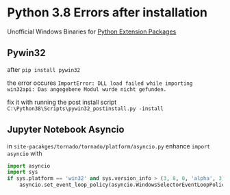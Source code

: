 
# Python 3.8 Errors after installation

Unofficial Windows Binaries for [Python Extension Packages](https://www.lfd.uci.edu/~gohlke/pythonlibs/)

## Pywin32

after
`pip install pywin32`

the error occures
`ImportError: DLL load failed while importing win32api: Das angegebene Modul wurde nicht gefunden.`

fix it with running the post install script
`C:\Python38\Scripts\pywin32_postinstall.py -install`

## Jupyter Notebook Asyncio

in `site-pacakges/tornado/tornado/platform/asyncio.py` enhance `import asyncio` with

```python
import asyncio
import sys
if sys.platform == 'win32' and sys.version_info > (3, 8, 0, 'alpha', 3) :
    asyncio.set_event_loop_policy(asyncio.WindowsSelectorEventLoopPolicy())
```
